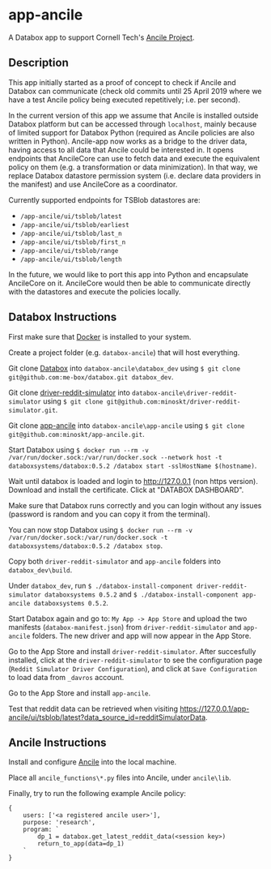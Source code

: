 # app-ancile

A Databox app to support Cornell Tech's [Ancile Project](https://github.com/ancile-project/ancile).


## Description

This app initially started as a proof of concept to check if Ancile and Databox can communicate (check old commits until 25 April 2019 where we have a test Ancile policy being executed repetitively; i.e. per second).

In the current version of this app we assume that Ancile is installed outside Databox platform but can be accessed through `localhost`, mainly because of limited support for Databox Python (required as Ancile policies are also written in Python). Ancile-app now works as a bridge to the driver data, having access to all data that Ancile could be interested in. It opens endpoints that AncileCore can use to fetch data and execute the equivalent policy on them (e.g. a transformation or data minimization). In that way, we replace Databox datastore permission system (i.e. declare data providers in the manifest) and use AncileCore as a coordinator.

Currently supported endpoints for TSBlob datastores are:
- `/app-ancile/ui/tsblob/latest`
- `/app-ancile/ui/tsblob/earliest`
- `/app-ancile/ui/tsblob/last_n`
- `/app-ancile/ui/tsblob/first_n`
- `/app-ancile/ui/tsblob/range`
- `/app-ancile/ui/tsblob/length`

In the future, we would like to port this app into Python and encapsulate AncileCore on it. AncileCore would then be able to communicate directly with the datastores and execute the policies locally.



## Databox Instructions

First make sure that [Docker](https://www.docker.com) is installed to your system.

Create a project folder (e.g. `databox-ancile`) that will host everything.

Git clone [Databox](https://github.com/me-box/databox) into `databox-ancile\databox_dev` using `$ git clone git@github.com:me-box/databox.git databox_dev`.

Git clone [driver-reddit-simulator](https://github.com/minoskt/driver-reddit-simulator) into `databox-ancile\driver-reddit-simulator` using `$ git clone git@github.com:minoskt/driver-reddit-simulator.git`.

Git clone [app-ancile](https://github.com/minoskt/app-ancile) into `databox-ancile\app-ancile` using `$ git clone git@github.com:minoskt/app-ancile.git`.

Start Databox using `$ docker run --rm -v /var/run/docker.sock:/var/run/docker.sock --network host -t databoxsystems/databox:0.5.2 /databox start -sslHostName $(hostname)`.

Wait until databox is loaded and login to http://127.0.0.1 (non https version). Download and install the certificate. Click at "DATABOX DASHBOARD".

Make sure that Databox runs correctly and you can login without any issues (password is random and you can copy it from the terminal).

You can now stop Databox using `$ docker run --rm -v /var/run/docker.sock:/var/run/docker.sock -t databoxsystems/databox:0.5.2 /databox stop`.

Copy both `driver-reddit-simulator` and `app-ancile` folders into `databox_dev\build`.

Under `databox_dev`, run `$ ./databox-install-component driver-reddit-simulator databoxsystems 0.5.2` and `$ ./databox-install-component app-ancile databoxsystems 0.5.2`.

Start Databox again and go to: `My App -> App Store` and upload the two manifests (`databox-manifest.json`) from `driver-reddit-simulator` and `app-ancile` folders. The new driver and app will now appear in the App Store.

Go to the App Store and install `driver-reddit-simulator`. After succesfully installed, click at the `driver-reddit-simulator` to see the configuration page (`Reddit Simulator Driver Configuration`), and click at `Save Configuration` to load data from `_davros` account.

Go to the App Store and install `app-ancile`.

Test that reddit data can be retrieved when visiting https://127.0.0.1/app-ancile/ui/tsblob/latest?data_source_id=redditSimulatorData.



## Ancile Instructions

Install and configure [Ancile](https://github.com/ancile-project/ancile) into the local machine.

Place all `ancile_functions\*.py` files into Ancile, under `ancile\lib`.

Finally, try to run the following example Ancile policy:
```
{
    users: ['<a registered ancile user>'],
    purpose: 'research',
    program: `
        dp_1 = databox.get_latest_reddit_data(<session key>)
        return_to_app(data=dp_1)
    `
}
```
